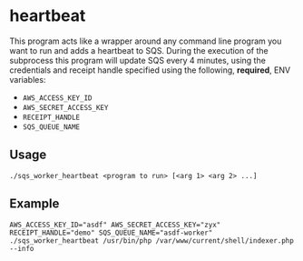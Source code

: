 # heartbeat

This program acts like a wrapper around any command line program you want to run and adds a heartbeat to SQS. During the execution of the subprocess this program will update SQS every 4 minutes, using the credentials and receipt handle specified using the following, **required**, ENV variables:

* `AWS_ACCESS_KEY_ID`
* `AWS_SECRET_ACCESS_KEY`
* `RECEIPT_HANDLE`
* `SQS_QUEUE_NAME`

## Usage

`./sqs_worker_heartbeat <program to run> [<arg 1> <arg 2> ...]`

## Example

`AWS_ACCESS_KEY_ID="asdf" AWS_SECRET_ACCESS_KEY="zyx" RECEIPT_HANDLE="demo" SQS_QUEUE_NAME="asdf-worker" ./sqs_worker_heartbeat /usr/bin/php /var/www/current/shell/indexer.php --info`

